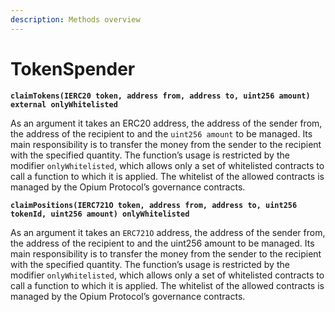 ```yaml
---
description: Methods overview
---
```


# TokenSpender

**`claimTokens(IERC20 token, address from, address to, uint256 amount) external onlyWhitelisted`**

As an argument it takes an ERC20 address, the address of the sender from, the address of the recipient to and the `uint256 amount` to be managed. Its main responsibility is to transfer the money from the sender to the recipient with the specified quantity. The function’s usage is restricted by the modifier `onlyWhitelisted`, which allows only a set of whitelisted contracts to call a function to which it is applied. The whitelist of the allowed contracts is managed by the Opium Protocol’s governance contracts.

**`claimPositions(IERC721O token, address from, address to, uint256 tokenId, uint256 amount) onlyWhitelisted`**

As an argument it takes an `ERC721O` address, the address of the sender from, the address of the recipient to and the uint256 amount to be managed. Its main responsibility is to transfer the money from the sender to the recipient with the specified quantity. The function’s usage is restricted by the modifier `onlyWhitelisted`, which allows only a set of whitelisted contracts to call a function to which it is applied. The whitelist of the allowed contracts is managed by the Opium Protocol’s governance contracts.
